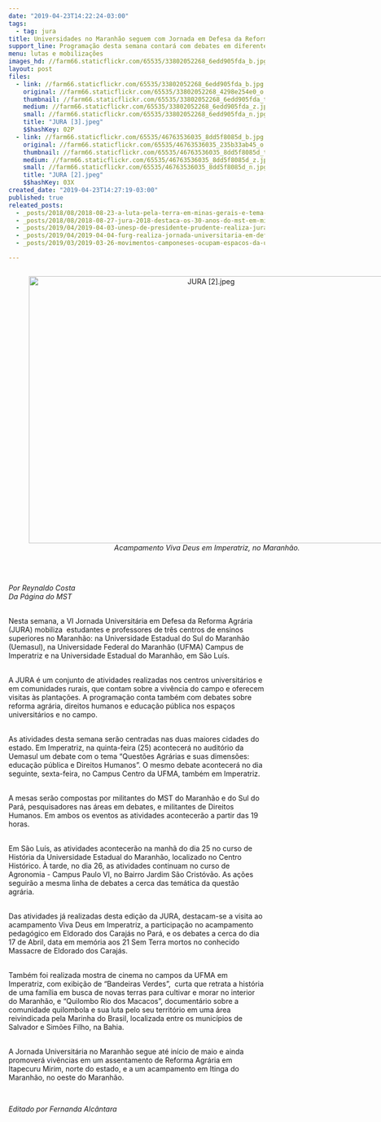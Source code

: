 ```yaml
---
date: "2019-04-23T14:22:24-03:00"
tags:
  - tag: jura
title: Universidades no Maranhão seguem com Jornada em Defesa da Reforma Agrária
support_line: Programação desta semana contará com debates em diferentes espaços acadêmicos pelo estado
menu: lutas e mobilizações
images_hd: //farm66.staticflickr.com/65535/33802052268_6edd905fda_b.jpg
layout: post
files:
  - link: //farm66.staticflickr.com/65535/33802052268_6edd905fda_b.jpg
    original: //farm66.staticflickr.com/65535/33802052268_4298e254e0_o.jpg
    thumbnail: //farm66.staticflickr.com/65535/33802052268_6edd905fda_t.jpg
    medium: //farm66.staticflickr.com/65535/33802052268_6edd905fda_z.jpg
    small: //farm66.staticflickr.com/65535/33802052268_6edd905fda_n.jpg
    title: "JURA [3].jpeg"
    $$hashKey: 02P
  - link: //farm66.staticflickr.com/65535/46763536035_8dd5f8085d_b.jpg
    original: //farm66.staticflickr.com/65535/46763536035_235b33ab45_o.jpg
    thumbnail: //farm66.staticflickr.com/65535/46763536035_8dd5f8085d_t.jpg
    medium: //farm66.staticflickr.com/65535/46763536035_8dd5f8085d_z.jpg
    small: //farm66.staticflickr.com/65535/46763536035_8dd5f8085d_n.jpg
    title: "JURA [2].jpeg"
    $$hashKey: 03X
created_date: "2019-04-23T14:27:19-03:00"
published: true
releated_posts:
  - _posts/2018/08/2018-08-23-a-luta-pela-terra-em-minas-gerais-e-tema-de-jornada-universitaria.md
  - _posts/2018/08/2018-08-27-jura-2018-destaca-os-30-anos-do-mst-em-minas.md
  - _posts/2019/04/2019-04-03-unesp-de-presidente-prudente-realiza-jura-em-abril.md
  - _posts/2019/04/2019-04-04-furg-realiza-jornada-universitaria-em-defesa-da-reforma-agraria.md
  - _posts/2019/03/2019-03-26-movimentos-camponeses-ocupam-espacos-da-uffs-com-o-debate-da-reforma-agraria.md

---
```

<div style="text-align:center">
<figure class="image" style="display:inline-block"><img alt="JURA [2].jpeg" height="525" src="//farm66.staticflickr.com/65535/46763536035_8dd5f8085d_b.jpg" width="700" />
<figcaption><em>Acampamento Viva Deus em Imperatriz, no Maranh&atilde;o.</em></figcaption>
</figure>
</div>

<p><br />
<br />
<em>Por Reynaldo Costa<br />
Da P&aacute;gina do MST</em><br />
&nbsp;</p>

<p>Nesta semana, a VI Jornada Universit&aacute;ria em Defesa da Reforma Agr&aacute;ria (JURA) mobiliza&nbsp; estudantes e professores de tr&ecirc;s centros de ensinos superiores no Maranh&atilde;o: na Universidade Estadual do Sul do Maranh&atilde;o (Uemasul), na Universidade Federal do Maranh&atilde;o (UFMA) Campus de Imperatriz e na Universidade Estadual do Maranh&atilde;o, em S&atilde;o Lu&iacute;s.</p>

<p><br />
A JURA &eacute; um conjunto de atividades realizadas nos centros universit&aacute;rios e em comunidades rurais, que contam sobre a viv&ecirc;ncia do campo e oferecem visitas &agrave;s planta&ccedil;&otilde;es. A programa&ccedil;&atilde;o conta tamb&eacute;m com debates sobre reforma agr&aacute;ria, direitos humanos e educa&ccedil;&atilde;o p&uacute;blica nos espa&ccedil;os universit&aacute;rios e no campo.</p>

<p><br />
As atividades desta semana ser&atilde;o centradas nas duas maiores cidades do estado. Em Imperatriz, na quinta-feira (25) acontecer&aacute; no audit&oacute;rio da Uemasul um debate com o tema &ldquo;Quest&otilde;es Agr&aacute;rias e suas dimens&otilde;es: educa&ccedil;&atilde;o p&uacute;blica e Direitos Humanos&rdquo;. O mesmo debate acontecer&aacute; no dia seguinte, sexta-feira, no Campus Centro da UFMA, tamb&eacute;m em Imperatriz.</p>

<p><br />
A mesas ser&atilde;o compostas por militantes do MST do Maranh&atilde;o e do Sul do Par&aacute;, pesquisadores nas &aacute;reas em debates, e militantes de Direitos Humanos. Em ambos os eventos as atividades acontecer&atilde;o a partir das 19 horas.</p>

<p><br />
Em S&atilde;o Lu&iacute;s, as atividades acontecer&atilde;o na manh&atilde; do dia 25 no curso de Hist&oacute;ria da Universidade Estadual do Maranh&atilde;o, localizado no Centro Hist&oacute;rico. &Agrave; tarde, no dia 26, as atividades continuam no curso de Agronomia - Campus Paulo VI, no Bairro Jardim S&atilde;o Crist&oacute;v&atilde;o. As a&ccedil;&otilde;es seguir&atilde;o a mesma linha de debates a cerca das tem&aacute;tica da quest&atilde;o agr&aacute;ria.</p>

<p><br />
Das atividades j&aacute; realizadas desta edi&ccedil;&atilde;o da JURA, destacam-se a visita ao acampamento Viva Deus em Imperatriz, a participa&ccedil;&atilde;o no acampamento pedag&oacute;gico em Eldorado dos Caraj&aacute;s no Par&aacute;, e os debates a cerca do dia 17 de Abril, data em mem&oacute;ria aos 21 Sem Terra mortos no conhecido Massacre de Eldorado dos Caraj&aacute;s.</p>

<p><br />
Tamb&eacute;m foi realizada mostra de cinema no campos da UFMA em Imperatriz, com exibi&ccedil;&atilde;o de &ldquo;Bandeiras Verdes&rdquo;,&nbsp; curta que retrata a hist&oacute;ria de uma fam&iacute;lia em busca de novas terras para cultivar e morar no interior do Maranh&atilde;o, e &ldquo;Quilombo Rio dos Macacos&rdquo;, document&aacute;rio sobre a comunidade quilombola e sua luta pelo seu territ&oacute;rio em uma &aacute;rea reivindicada pela Marinha do Brasil, localizada entre os munic&iacute;pios de Salvador e Sim&otilde;es Filho, na Bahia.</p>

<p><br />
A Jornada Universit&aacute;ria no Maranh&atilde;o segue at&eacute; in&iacute;cio de maio e ainda promover&aacute; viv&ecirc;ncias em um assentamento de Reforma Agr&aacute;ria em Itapecuru Mirim, norte do estado, e a um acampamento em Itinga do Maranh&atilde;o, no oeste do Maranh&atilde;o.</p>

<p>&nbsp;</p>

<p><em>Editado por Fernanda Alc&acirc;ntara</em></p>
